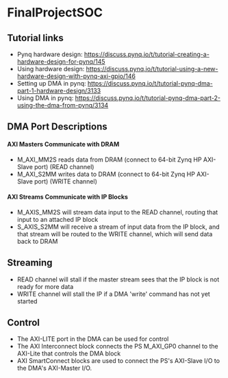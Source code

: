 # FinalProjectSOC

## Tutorial links
- Pynq hardware design: https://discuss.pynq.io/t/tutorial-creating-a-hardware-design-for-pynq/145
- Using hardware design: https://discuss.pynq.io/t/tutorial-using-a-new-hardware-design-with-pynq-axi-gpio/146
- Setting up DMA in pynq: https://discuss.pynq.io/t/tutorial-pynq-dma-part-1-hardware-design/3133
- Using DMA in pynq: https://discuss.pynq.io/t/tutorial-pynq-dma-part-2-using-the-dma-from-pynq/3134

## DMA Port Descriptions
#### AXI Masters Communicate with DRAM
- M_AXI_MM2S reads data from DRAM (connect to 64-bit Zynq HP AXI-Slave port) (READ channel)
- M_AXI_S2MM writes data to DRAM (connect to 64-bit Zynq HP AXI-Slave port) (WRITE channel)
#### AXI Streams Communicate with IP Blocks 
- M_AXIS_MM2S will stream data input to the READ channel, routing that input to an attached IP block 
- S_AXIS_S2MM will receive a stream of input data from the IP block, and that stream will be routed to the WRITE channel, which will send data back to DRAM

## Streaming 
- READ channel will stall if the master stream sees that the IP block is not ready for more data
- WRITE channel will stall the IP if a DMA 'write' command has not yet started

## Control 
- The AXI-LITE port in the DMA can be used for control
- The AXI Interconnect block connects the PS M_AXI_GP0 channel to the AXI-Lite that controls the DMA block
- AXI SmartConnect blocks are used to connect the PS's AXI-Slave I/O to the DMA's AXI-Master I/O. 
